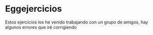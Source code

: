# Eggejercicios
Estos ejercicios los he venido trabajando con un grupo de amigos, hay algunos errores que iré corrigiendo
